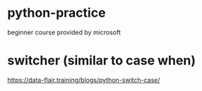 # python-practice
beginner course provided by microsoft

# switcher (similar to case when)
https://data-flair.training/blogs/python-switch-case/
